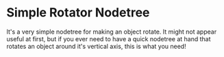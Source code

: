 # Simple Rotator Nodetree
It's a very simple nodetree for making an object rotate. It might not appear useful at first, but if you ever need to have a quick nodetree at hand that rotates an object around it's vertical axis, this is what you need!

